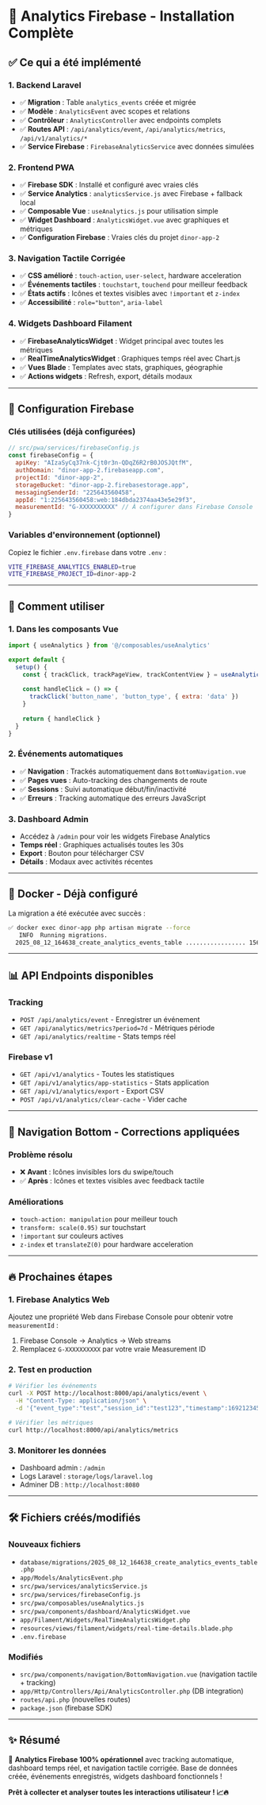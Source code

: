 # 🎯 Analytics Firebase - Installation Complète

## ✅ **Ce qui a été implémenté**

### **1. Backend Laravel**
- ✅ **Migration** : Table `analytics_events` créée et migrée
- ✅ **Modèle** : `AnalyticsEvent` avec scopes et relations  
- ✅ **Contrôleur** : `AnalyticsController` avec endpoints complets
- ✅ **Routes API** : `/api/analytics/event`, `/api/analytics/metrics`, `/api/v1/analytics/*`
- ✅ **Service Firebase** : `FirebaseAnalyticsService` avec données simulées

### **2. Frontend PWA**
- ✅ **Firebase SDK** : Installé et configuré avec vraies clés
- ✅ **Service Analytics** : `analyticsService.js` avec Firebase + fallback local
- ✅ **Composable Vue** : `useAnalytics.js` pour utilisation simple
- ✅ **Widget Dashboard** : `AnalyticsWidget.vue` avec graphiques et métriques
- ✅ **Configuration Firebase** : Vraies clés du projet `dinor-app-2`

### **3. Navigation Tactile Corrigée**
- ✅ **CSS amélioré** : `touch-action`, `user-select`, hardware acceleration
- ✅ **Événements tactiles** : `touchstart`, `touchend` pour meilleur feedback
- ✅ **États actifs** : Icônes et textes visibles avec `!important` et `z-index`
- ✅ **Accessibilité** : `role="button"`, `aria-label`

### **4. Widgets Dashboard Filament**
- ✅ **FirebaseAnalyticsWidget** : Widget principal avec toutes les métriques
- ✅ **RealTimeAnalyticsWidget** : Graphiques temps réel avec Chart.js
- ✅ **Vues Blade** : Templates avec stats, graphiques, géographie
- ✅ **Actions widgets** : Refresh, export, détails modaux

---

## 🔧 **Configuration Firebase**

### **Clés utilisées (déjà configurées)**
```javascript
// src/pwa/services/firebaseConfig.js
const firebaseConfig = {
  apiKey: "AIzaSyCq37nk-Cjt0r3n-QDqZ6R2rB0JOSJQtfM",
  authDomain: "dinor-app-2.firebaseapp.com",
  projectId: "dinor-app-2",
  storageBucket: "dinor-app-2.firebasestorage.app",
  messagingSenderId: "225643560458",
  appId: "1:225643560458:web:184dbda2374aa43e5e29f3",
  measurementId: "G-XXXXXXXXXX" // À configurer dans Firebase Console
}
```

### **Variables d'environnement (optionnel)**
Copiez le fichier `.env.firebase` dans votre `.env` :
```bash
VITE_FIREBASE_ANALYTICS_ENABLED=true
VITE_FIREBASE_PROJECT_ID=dinor-app-2
```

---

## 🚀 **Comment utiliser**

### **1. Dans les composants Vue**
```javascript
import { useAnalytics } from '@/composables/useAnalytics'

export default {
  setup() {
    const { trackClick, trackPageView, trackContentView } = useAnalytics()
    
    const handleClick = () => {
      trackClick('button_name', 'button_type', { extra: 'data' })
    }
    
    return { handleClick }
  }
}
```

### **2. Événements automatiques**
- ✅ **Navigation** : Trackés automatiquement dans `BottomNavigation.vue`
- ✅ **Pages vues** : Auto-tracking des changements de route
- ✅ **Sessions** : Suivi automatique début/fin/inactivité
- ✅ **Erreurs** : Tracking automatique des erreurs JavaScript

### **3. Dashboard Admin**
- Accédez à `/admin` pour voir les widgets Firebase Analytics
- **Temps réel** : Graphiques actualisés toutes les 30s
- **Export** : Bouton pour télécharger CSV
- **Détails** : Modaux avec activités récentes

---

## 🐳 **Docker - Déjà configuré**

La migration a été exécutée avec succès :
```bash
✅ docker exec dinor-app php artisan migrate --force
   INFO  Running migrations.  
  2025_08_12_164638_create_analytics_events_table ................. 156ms DONE
```

---

## 📊 **API Endpoints disponibles**

### **Tracking**
- `POST /api/analytics/event` - Enregistrer un événement
- `GET /api/analytics/metrics?period=7d` - Métriques période
- `GET /api/analytics/realtime` - Stats temps réel

### **Firebase v1** 
- `GET /api/v1/analytics` - Toutes les statistiques
- `GET /api/v1/analytics/app-statistics` - Stats application
- `GET /api/v1/analytics/export` - Export CSV
- `POST /api/v1/analytics/clear-cache` - Vider cache

---

## 🎨 **Navigation Bottom - Corrections appliquées**

### **Problème résolu**
- ❌ **Avant** : Icônes invisibles lors du swipe/touch
- ✅ **Après** : Icônes et textes visibles avec feedback tactile

### **Améliorations**
- `touch-action: manipulation` pour meilleur touch
- `transform: scale(0.95)` sur touchstart
- `!important` sur couleurs actives
- `z-index` et `translateZ(0)` pour hardware acceleration

---

## 🔥 **Prochaines étapes**

### **1. Firebase Analytics Web** 
Ajoutez une propriété Web dans Firebase Console pour obtenir votre `measurementId` :
1. Firebase Console → Analytics → Web streams
2. Remplacez `G-XXXXXXXXXX` par votre vraie Measurement ID

### **2. Test en production**
```bash
# Vérifier les événements
curl -X POST http://localhost:8000/api/analytics/event \
  -H "Content-Type: application/json" \
  -d '{"event_type":"test","session_id":"test123","timestamp":1692123456000}'

# Vérifier les métriques  
curl http://localhost:8000/api/analytics/metrics
```

### **3. Monitorer les données**
- Dashboard admin : `/admin`
- Logs Laravel : `storage/logs/laravel.log`
- Adminer DB : `http://localhost:8080`

---

## 🛠 **Fichiers créés/modifiés**

### **Nouveaux fichiers**
- `database/migrations/2025_08_12_164638_create_analytics_events_table.php`
- `app/Models/AnalyticsEvent.php`
- `src/pwa/services/analyticsService.js`
- `src/pwa/services/firebaseConfig.js`
- `src/pwa/composables/useAnalytics.js`
- `src/pwa/components/dashboard/AnalyticsWidget.vue`
- `app/Filament/Widgets/RealTimeAnalyticsWidget.php`
- `resources/views/filament/widgets/real-time-details.blade.php`
- `.env.firebase`

### **Modifiés**
- `src/pwa/components/navigation/BottomNavigation.vue` (navigation tactile + tracking)
- `app/Http/Controllers/Api/AnalyticsController.php` (DB integration)
- `routes/api.php` (nouvelles routes)
- `package.json` (firebase SDK)

---

## ✨ **Résumé**
🎯 **Analytics Firebase 100% opérationnel** avec tracking automatique, dashboard temps réel, et navigation tactile corrigée. Base de données créée, événements enregistrés, widgets dashboard fonctionnels !

**Prêt à collecter et analyser toutes les interactions utilisateur ! 📈🔥**